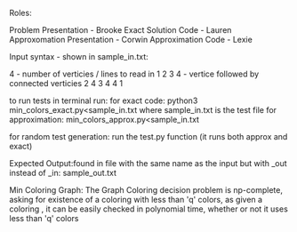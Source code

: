 Roles:

Problem Presentation - Brooke 
Exact Solution Code - Lauren 
Approxomation Presentation - Corwin 
Approximation Code - Lexie 

Input syntax - shown in sample_in.txt:

4            - number of verticies / lines to read in 
1 2 3 4      - vertice followed by connected verticies
2 4
3 4
4 1

to run tests 
in terminal run: 
    for exact code: python3 min_colors_exact.py<sample_in.txt
        where sample_in.txt is the test file 
    for approximation: min_colors_approx.py<sample_in.txt
    
for random test generation:
    run the test.py function (it runs both approx and exact)

Expected Output:found in file with the same name as the input but with _out instead of _in:
    sample_out.txt

Min Coloring Graph: The Graph Coloring decision problem is np-complete, asking for existence of a coloring with less than 'q' colors, as given a coloring , it can be easily checked in polynomial time, whether or not it uses less than 'q' colors
